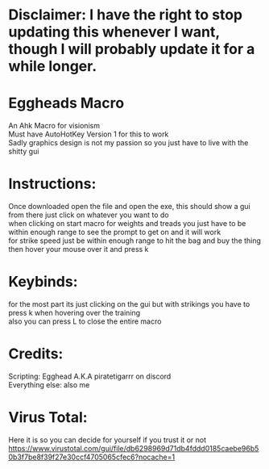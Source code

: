# Disclaimer: I have the right to stop updating this whenever I want, though I will probably update it for a while longer.<br />
# Eggheads Macro<br />
An Ahk Macro for visionism<br />
Must have AutoHotKey Version 1 for this to work<br />
Sadly graphics design is not my passion so you just have to live with the shitty gui<br />

# Instructions:<br />
 Once downloaded open the file and open the exe, this should show a gui from there just click on whatever you want to do<br />
 when clicking on start macro for weights and treads you just have to be within enough range to see the prompt to get on and it will work<br />
 for strike speed just be within enough range to hit the bag and buy the thing then hover your mouse over it and press k<br />

# Keybinds:<br />
 for the most part its just clicking on the gui but with strikings you have to press k when hovering over the training<br />
 also you can press L to close the entire macro<br />

# Credits:<br />
 Scripting: Egghead A.K.A piratetigarrr on discord<br />
 Everything else: also me<br />
# Virus Total: <br />
 Here it is so you can decide for yourself if you trust it or not <br />
https://www.virustotal.com/gui/file/db6298969d71db4fddd0185caebe96b50b3f7be8f39f27e30ccf4705065cfec6?nocache=1 <br />

